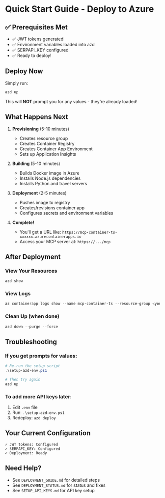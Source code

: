 # Quick Start Guide - Deploy to Azure

## ✅ Prerequisites Met
- ✅ JWT tokens generated
- ✅ Environment variables loaded into azd
- ✅ SERPAPI_KEY configured
- ✅ Ready to deploy!

## Deploy Now

Simply run:

```powershell
azd up
```

This will **NOT** prompt you for any values - they're already loaded!

## What Happens Next

1. **Provisioning** (5-10 minutes)
   - Creates resource group
   - Creates Container Registry
   - Creates Container App Environment
   - Sets up Application Insights

2. **Building** (5-10 minutes)
   - Builds Docker image in Azure
   - Installs Node.js dependencies
   - Installs Python and travel servers

3. **Deployment** (2-5 minutes)
   - Pushes image to registry
   - Creates/revisions container app
   - Configures secrets and environment variables

4. **Complete!**
   - You'll get a URL like: `https://mcp-container-ts-xxxxxx.azurecontainerapps.io`
   - Access your MCP server at: `https://.../mcp`

## After Deployment

### View Your Resources
```powershell
azd show
```

### View Logs
```powershell
az containerapp logs show --name mcp-container-ts --resource-group <your-rg>
```

### Clean Up (when done)
```powershell
azd down --purge --force
```

## Troubleshooting

### If you get prompts for values:
```powershell
# Re-run the setup script
.\setup-azd-env.ps1

# Then try again
azd up
```

### To add more API keys later:
1. Edit `.env` file
2. Run: `.\setup-azd-env.ps1`
3. Redeploy: `azd deploy`

## Your Current Configuration

```
✓ JWT tokens: Configured
✓ SERPAPI_KEY: Configured  
✓ Deployment: Ready
```

## Need Help?

- See `DEPLOYMENT_GUIDE.md` for detailed steps
- See `DEPLOYMENT_STATUS.md` for status and fixes
- See `SETUP_API_KEYS.md` for API key setup


